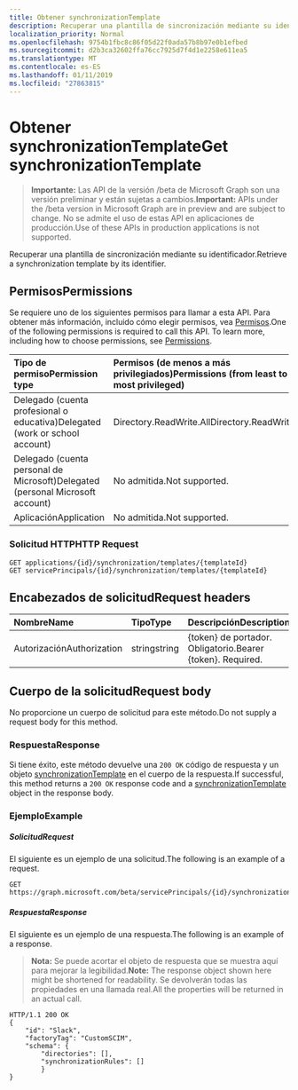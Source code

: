 ```yaml
---
title: Obtener synchronizationTemplate
description: Recuperar una plantilla de sincronización mediante su identificador.
localization_priority: Normal
ms.openlocfilehash: 9754b1fbc8c86f05d22f0ada57b8b97e0b1efbed
ms.sourcegitcommit: d2b3ca32602ffa76cc7925d7f4d1e2258e611ea5
ms.translationtype: MT
ms.contentlocale: es-ES
ms.lasthandoff: 01/11/2019
ms.locfileid: "27863815"
---
```

# <a name="get-synchronizationtemplate"></a><span data-ttu-id="b6a74-103">Obtener synchronizationTemplate</span><span class="sxs-lookup"><span data-stu-id="b6a74-103">Get synchronizationTemplate</span></span>

> <span data-ttu-id="b6a74-104">**Importante:** Las API de la versión /beta de Microsoft Graph son una versión preliminar y están sujetas a cambios.</span><span class="sxs-lookup"><span data-stu-id="b6a74-104">**Important:** APIs under the /beta version in Microsoft Graph are in preview and are subject to change.</span></span> <span data-ttu-id="b6a74-105">No se admite el uso de estas API en aplicaciones de producción.</span><span class="sxs-lookup"><span data-stu-id="b6a74-105">Use of these APIs in production applications is not supported.</span></span>

<span data-ttu-id="b6a74-106">Recuperar una plantilla de sincronización mediante su identificador.</span><span class="sxs-lookup"><span data-stu-id="b6a74-106">Retrieve a synchronization template by its identifier.</span></span>

## <a name="permissions"></a><span data-ttu-id="b6a74-107">Permisos</span><span class="sxs-lookup"><span data-stu-id="b6a74-107">Permissions</span></span>
<span data-ttu-id="b6a74-p102">Se requiere uno de los siguientes permisos para llamar a esta API. Para obtener más información, incluido cómo elegir permisos, vea [Permisos](/graph/permissions-reference).</span><span class="sxs-lookup"><span data-stu-id="b6a74-p102">One of the following permissions is required to call this API. To learn more, including how to choose permissions, see [Permissions](/graph/permissions-reference).</span></span>

|<span data-ttu-id="b6a74-110">Tipo de permiso</span><span class="sxs-lookup"><span data-stu-id="b6a74-110">Permission type</span></span>                        | <span data-ttu-id="b6a74-111">Permisos (de menos a más privilegiados)</span><span class="sxs-lookup"><span data-stu-id="b6a74-111">Permissions (from least to most privileged)</span></span>              |
|:--------------------------------------|:---------------------------------------------------------|
|<span data-ttu-id="b6a74-112">Delegado (cuenta profesional o educativa)</span><span class="sxs-lookup"><span data-stu-id="b6a74-112">Delegated (work or school account)</span></span>     |<span data-ttu-id="b6a74-113">Directory.ReadWrite.All</span><span class="sxs-lookup"><span data-stu-id="b6a74-113">Directory.ReadWrite.All</span></span>  |
|<span data-ttu-id="b6a74-114">Delegado (cuenta personal de Microsoft)</span><span class="sxs-lookup"><span data-stu-id="b6a74-114">Delegated (personal Microsoft account)</span></span> |<span data-ttu-id="b6a74-115">No admitida.</span><span class="sxs-lookup"><span data-stu-id="b6a74-115">Not supported.</span></span>|
|<span data-ttu-id="b6a74-116">Aplicación</span><span class="sxs-lookup"><span data-stu-id="b6a74-116">Application</span></span>                            |<span data-ttu-id="b6a74-117">No admitida.</span><span class="sxs-lookup"><span data-stu-id="b6a74-117">Not supported.</span></span>| 

### <a name="http-request"></a><span data-ttu-id="b6a74-118">Solicitud HTTP</span><span class="sxs-lookup"><span data-stu-id="b6a74-118">HTTP Request</span></span>

```http
GET applications/{id}/synchronization/templates/{templateId}
GET servicePrincipals/{id}/synchronization/templates/{templateId}
```

## <a name="request-headers"></a><span data-ttu-id="b6a74-119">Encabezados de solicitud</span><span class="sxs-lookup"><span data-stu-id="b6a74-119">Request headers</span></span>

| <span data-ttu-id="b6a74-120">Nombre</span><span class="sxs-lookup"><span data-stu-id="b6a74-120">Name</span></span>           | <span data-ttu-id="b6a74-121">Tipo</span><span class="sxs-lookup"><span data-stu-id="b6a74-121">Type</span></span>    | <span data-ttu-id="b6a74-122">Descripción</span><span class="sxs-lookup"><span data-stu-id="b6a74-122">Description</span></span>|
|:---------------|:--------|:-----------|
| <span data-ttu-id="b6a74-123">Autorización</span><span class="sxs-lookup"><span data-stu-id="b6a74-123">Authorization</span></span>  | <span data-ttu-id="b6a74-124">string</span><span class="sxs-lookup"><span data-stu-id="b6a74-124">string</span></span>  | <span data-ttu-id="b6a74-p103">{token} de portador. Obligatorio.</span><span class="sxs-lookup"><span data-stu-id="b6a74-p103">Bearer {token}. Required.</span></span> |

## <a name="request-body"></a><span data-ttu-id="b6a74-127">Cuerpo de la solicitud</span><span class="sxs-lookup"><span data-stu-id="b6a74-127">Request body</span></span>

<span data-ttu-id="b6a74-128">No proporcione un cuerpo de solicitud para este método.</span><span class="sxs-lookup"><span data-stu-id="b6a74-128">Do not supply a request body for this method.</span></span>

### <a name="response"></a><span data-ttu-id="b6a74-129">Respuesta</span><span class="sxs-lookup"><span data-stu-id="b6a74-129">Response</span></span>

<span data-ttu-id="b6a74-130">Si tiene éxito, este método devuelve una `200 OK` código de respuesta y un objeto [synchronizationTemplate](../resources/synchronization-synchronizationtemplate.md) en el cuerpo de la respuesta.</span><span class="sxs-lookup"><span data-stu-id="b6a74-130">If successful, this method returns a `200 OK` response code and a [synchronizationTemplate](../resources/synchronization-synchronizationtemplate.md) object in the response body.</span></span>

### <a name="example"></a><span data-ttu-id="b6a74-131">Ejemplo</span><span class="sxs-lookup"><span data-stu-id="b6a74-131">Example</span></span>

##### <a name="request"></a><span data-ttu-id="b6a74-132">Solicitud</span><span class="sxs-lookup"><span data-stu-id="b6a74-132">Request</span></span>
<span data-ttu-id="b6a74-133">El siguiente es un ejemplo de una solicitud.</span><span class="sxs-lookup"><span data-stu-id="b6a74-133">The following is an example of a request.</span></span>

```http
GET https://graph.microsoft.com/beta/servicePrincipals/{id}/synchronization/templates/Slack
```

##### <a name="response"></a><span data-ttu-id="b6a74-134">Respuesta</span><span class="sxs-lookup"><span data-stu-id="b6a74-134">Response</span></span>
<span data-ttu-id="b6a74-135">El siguiente es un ejemplo de una respuesta.</span><span class="sxs-lookup"><span data-stu-id="b6a74-135">The following is an example of a response.</span></span>
><span data-ttu-id="b6a74-136">**Nota:** Se puede acortar el objeto de respuesta que se muestra aquí para mejorar la legibilidad.</span><span class="sxs-lookup"><span data-stu-id="b6a74-136">**Note:** The response object shown here might be shortened for readability.</span></span> <span data-ttu-id="b6a74-137">Se devolverán todas las propiedades en una llamada real.</span><span class="sxs-lookup"><span data-stu-id="b6a74-137">All the properties will be returned in an actual call.</span></span>

```http
HTTP/1.1 200 OK
{
    "id": "Slack",
    "factoryTag": "CustomSCIM",
    "schema": {
        "directories": [],
        "synchronizationRules": []
        }
}
```
